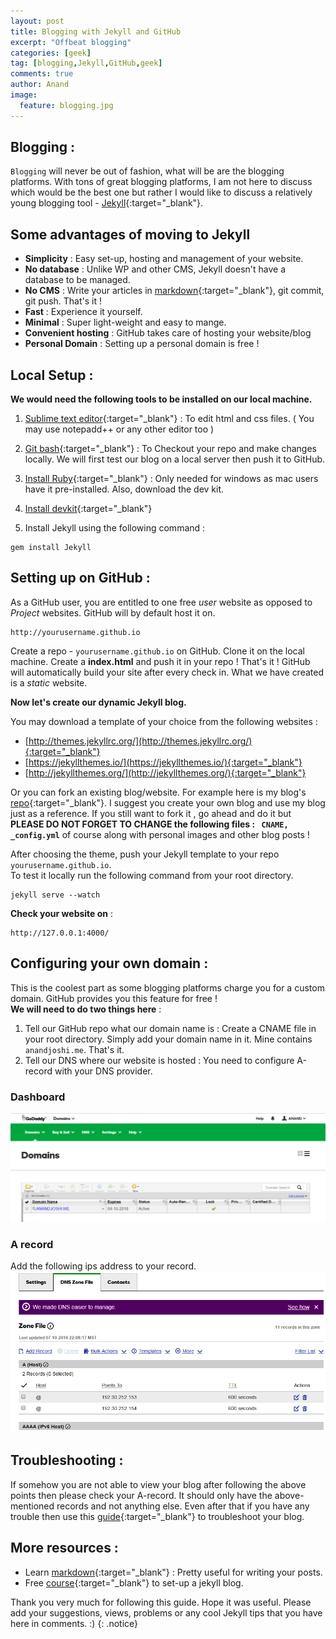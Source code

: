 ```yaml
---
layout: post
title: Blogging with Jekyll and GitHub
excerpt: "Offbeat blogging"
categories: [geek]
tag: [blogging,Jekyll,GitHub,geek]
comments: true
author: Anand
image:
  feature: blogging.jpg
---
```



## Blogging :

`Blogging` will never be out of fashion, what will be are the blogging platforms. With tons of great blogging platforms, I 
am not here to discuss which would be the best one but rather I would like to discuss a relatively young blogging tool - [Jekyll](https://jekyllrb.com/){:target="_blank"}.

## Some advantages of moving to Jekyll
- **Simplicity** : Easy set-up, hosting and management of your website.
- **No database** : Unlike WP and other CMS, Jekyll doesn't have a database to be managed.
- **No CMS** : Write your articles in [markdown](http://www.markdowntutorial.com/){:target="_blank"}, git commit, git push. That's it !
- **Fast** : Experience it yourself.
- **Minimal** : Super light-weight and easy to mange.
- **Convenient hosting** : GitHub takes care of hosting your website/blog
- **Personal Domain** : Setting up a personal domain is free !



## Local Setup :

**We would need the following tools to be installed on our local machine.**

1) [Sublime text editor](https://www.sublimetext.com/3){:target="_blank"} : To edit html and css files. ( You may use notepadd++ or any other editor too )


2) [Git bash](https://git-scm.com/downloads){:target="_blank"} : To  Checkout your repo and make changes locally. We will first test our blog on a local server then push it to GitHub.


3) [Install Ruby](https://corlewsolutions.com/articles/article-19-install-ruby-on-windows-7-32-bit-or-64-bit){:target="_blank"} : Only needed for windows as mac users have it pre-installed.
Also, download the dev kit. 

4) [Install devkit](https://corlewsolutions.com/articles/article-22-install-ruby-devkit-on-windows-7){:target="_blank"}

5) Install Jekyll using the following command :  

~~~
gem install Jekyll
~~~


## Setting up on GitHub :

As a GitHub user, you are entitled to one free _user_ website as opposed to _Project_ websites. GitHub will by default
host it on.

~~~
http://yourusername.github.io
~~~

Create a repo - ``` yourusername.github.io ``` on GitHub. Clone it on the local machine. Create a **index.html** and push it in your repo ! That's it ! GitHub will automatically build your site after every  check in. What we have created is a _static_ website.

**Now let's create our dynamic Jekyll blog.**  

You may download a template of your choice from the following websites :
- [http://themes.jekyllrc.org/](http://themes.jekyllrc.org/){:target="_blank"}
- [https://jekyllthemes.io/](https://jekyllthemes.io/){:target="_blank"}
- [http://jekyllthemes.org/](http://jekyllthemes.org/){:target="_blank"}

Or you can fork an existing blog/website. For example here is my blog's [repo](https://github.com/anandjoshi91/anandjoshi91.github.io){:target="_blank"}. I suggest you create your own blog and use my blog just as a reference. If you still want to fork it
, go ahead and do it but **PLEASE DO NOT FORGET TO CHANGE the following files :  ``` CNAME, _config.yml```**  of course along with personal images and other blog posts !

After choosing the theme, push your Jekyll template to your repo ``` yourusername.github.io ```.  
To test it locally run the following command from your root directory.

~~~
jekyll serve --watch
~~~

**Check your website on** :

~~~
http://127.0.0.1:4000/
~~~



## Configuring your own domain :

This is the coolest part as some blogging platforms charge you for a custom domain. GitHub provides you this feature for free !  
**We will need to do two things here** :  
1. Tell our GitHub repo what our domain name is : Create a CNAME file in your root directory. Simply add your domain name in it. Mine contains ``` anandjoshi.me ```. That's it.  
2.  Tell our DNS where our website is hosted : You need to configure A-record with your DNS provider.  

### Dashboard
![domain-dashboard](/img/domain-dashboard.PNG)

### A record 
Add the following ips address to your record.
![a-record](/img/a-record.PNG)


## Troubleshooting :

If somehow  you are not able to view your blog after following the above points then please check your A-record. It should only have the above-mentioned records and not anything else. Even after that if you have any trouble then use this [guide](https://help.github.com/articles/troubleshooting-github-pages-builds/){:target="_blank"} to troubleshoot your blog.

## More resources :
- Learn [markdown](http://www.markdowntutorial.com/){:target="_blank"} : Pretty useful for writing your posts.
- Free [course](https://www.udemy.com/create-free-jekyll-blog-on-github-pages-like-a-ninja/learn/v4/){:target="_blank"} to set-up a jekyll blog.


Thank you very much for following this guide. Hope it was useful. Please add your suggestions, views, problems or any cool  Jekyll tips that you have here in comments. :)
{: .notice}